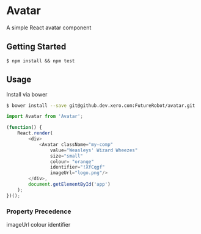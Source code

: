 Avatar
===========

A simple React avatar component 

## Getting Started

```
$ npm install && npm test
```

## Usage

Install via bower
```bash
$ bower install --save git@github.dev.xero.com:FutureRobot/avatar.git
```

```js
import Avatar from 'Avatar';

(function() {
	React.render(
		<div>
			<Avatar className="my-comp"
				value="Weasleys' Wizard Wheezes"
				size="small"
				colour= "orange"
				identifier="!XfCqgf"
				imageUrl="logo.png"/>
		</div>, 
		document.getElementById('app')
	);
})();
```

### Property Precedence
imageUrl
colour
identifier
